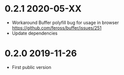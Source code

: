 # 0.2.1 2020-05-XX
- Workaround Buffer polyfill bug for usage in browser https://github.com/feross/buffer/issues/251
- Update dependencies

# 0.2.0 2019-11-26

- First public version
